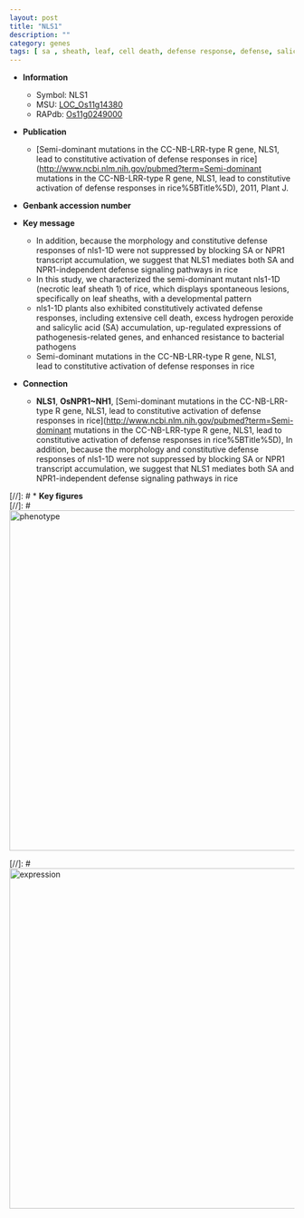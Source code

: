 ```yaml
---
layout: post
title: "NLS1"
description: ""
category: genes
tags: [ sa , sheath, leaf, cell death, defense response, defense, salicylic acid]
---
```


* **Information**  
    + Symbol: NLS1  
    + MSU: [LOC_Os11g14380](http://rice.plantbiology.msu.edu/cgi-bin/ORF_infopage.cgi?orf=LOC_Os11g14380)  
    + RAPdb: [Os11g0249000](http://rapdb.dna.affrc.go.jp/viewer/gbrowse_details/irgsp1?name=Os11g0249000)  

* **Publication**  
    + [Semi-dominant mutations in the CC-NB-LRR-type R gene, NLS1, lead to constitutive activation of defense responses in rice](http://www.ncbi.nlm.nih.gov/pubmed?term=Semi-dominant mutations in the CC-NB-LRR-type R gene, NLS1, lead to constitutive activation of defense responses in rice%5BTitle%5D), 2011, Plant J.

* **Genbank accession number**  

* **Key message**  
    + In addition, because the morphology and constitutive defense responses of nls1-1D were not suppressed by blocking SA or NPR1 transcript accumulation, we suggest that NLS1 mediates both SA and NPR1-independent defense signaling pathways in rice
    + In this study, we characterized the semi-dominant mutant nls1-1D (necrotic leaf sheath 1) of rice, which displays spontaneous lesions, specifically on leaf sheaths, with a developmental pattern
    + nls1-1D plants also exhibited constitutively activated defense responses, including extensive cell death, excess hydrogen peroxide and salicylic acid (SA) accumulation, up-regulated expressions of pathogenesis-related genes, and enhanced resistance to bacterial pathogens
    + Semi-dominant mutations in the CC-NB-LRR-type R gene, NLS1, lead to constitutive activation of defense responses in rice

* **Connection**  
    + __NLS1__, __OsNPR1~NH1__, [Semi-dominant mutations in the CC-NB-LRR-type R gene, NLS1, lead to constitutive activation of defense responses in rice](http://www.ncbi.nlm.nih.gov/pubmed?term=Semi-dominant mutations in the CC-NB-LRR-type R gene, NLS1, lead to constitutive activation of defense responses in rice%5BTitle%5D), In addition, because the morphology and constitutive defense responses of nls1-1D were not suppressed by blocking SA or NPR1 transcript accumulation, we suggest that NLS1 mediates both SA and NPR1-independent defense signaling pathways in rice

[//]: # * **Key figures**  
[//]: # <img src="http://funRiceGenes.github.io/images/NLS1.pheno.png" alt="phenotype"  style="width: 600px;"/>

[//]: # <img src="http://funRiceGenes.github.io/images/NLS1.exp.png" alt="expression"  style="width: 600px;"/>


